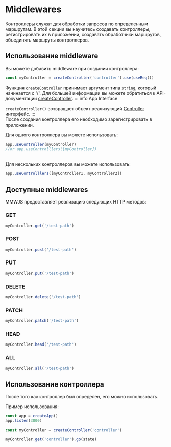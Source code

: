 # Middlewares 

Контроллеры служат для обработки запросов по определенным маршрутам. 
В этой секции вы научитесь создавать контроллеры, регистрировать их в приложении, создавать обработчики маршрутов, объединять маршруты контроллеров.

## Использование middleware
Вы можете добавить middleware при создании контроллера:

```ts
const myController = createController('controller').use(useReq())
```
Функция [`createController`](./api/functions/create-controller)  принимает аргумент типа `string`, который начинается с '/'. Для большей информации вы можете обратиться к API-документации
[createController](./api/functions/create-controller).
::: info App Interface 

`createController()` возвращает объект реализующий [Controller](/api/interfaces/controller-interface) интерфейс. 
:::
<br>
После создания контроллера его необходимо зарегистрировать в приложении.


Для одного контроллера вы можете использовать: 
```ts
app.useController(myController)
//or app.useControlllers([myController])
```
<br>
Для нескольких контроллеров вы можете использовать: 

```ts
app.useControlllers([myController1, myController2])
```


## Доступные middlewares

MMWJS предоставляет реализацию следующих HTTP методов:

### GET
```ts
myController.get('/test-path')
```

### POST
```ts
myController.post('/test-path')
```

### PUT
```ts
myController.put('/test-path')
```

### DELETE
```ts
myController.delete('/test-path')
```

### PATCH
```ts
myController.patch('/test-path')
```
### HEAD
```ts
myController.head('/test-path')
```
### ALL
```ts
myController.all('/test-path')
```


## Использование контроллера

После того как контроллер был определен, его можно использовать.

Пример использования:

```ts
const app = createApp()
app.listen(3000)

const myController = createController('controller')

myController.get('controller').go(state)

```





